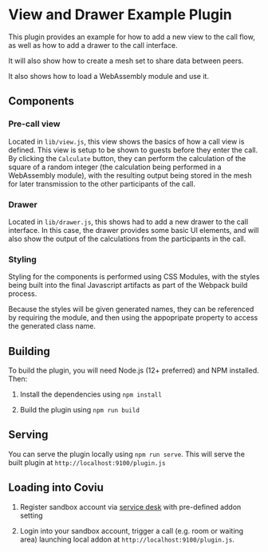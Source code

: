 # View and Drawer Example Plugin

This plugin provides an example for how to add a new view to the call flow, as well as how to add a drawer to the call interface. 

It will also show how to create a mesh set to share data between peers.

It also shows how to load a WebAssembly module and use it.

## Components

### Pre-call view

Located in `lib/view.js`, this view shows the basics of how a call view is defined. This view is setup to be shown to guests before they enter the call. By clicking the `Calculate` button, they can perform the calculation of the square of a random integer (the calculation being performed in a WebAssembly module), with the resulting output being stored in the mesh for later transmission to the other participants of the call.

### Drawer

Located in `lib/drawer.js`, this shows had to add a new drawer to the call interface. In this case, the drawer provides some basic UI elements, and will also show the output of the calculations from the participants in the call.

### Styling

Styling for the components is performed using CSS Modules, with the styles being built into the final Javascript artifacts as part of the Webpack build process.

Because the styles will be given generated names, they can be referenced by requiring the module, and then using the appopripate property to access the generated class name.

## Building

To build the plugin, you will need Node.js (12+ preferred) and NPM installed. Then:

1. Install the dependencies using `npm install`

2. Build the plugin using `npm run build`

## Serving

You can serve the plugin locally using `npm run serve`. This will serve the built plugin at `http://localhost:9100/plugin.js`

## Loading into Coviu

1. Register sandbox account via [service desk](https://coviu.atlassian.net/servicedesk/customer/portal/8/group/13/create/10118) with pre-defined addon setting

2. Login into your sandbox account, trigger a call (e.g. room or waiting area) launching local addon at `http://localhost:9100/plugin.js`. 
